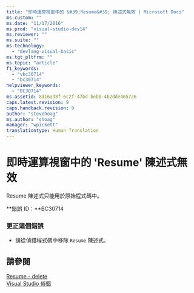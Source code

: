 ```yaml
---
title: "即時運算視窗中的 &#39;Resume&#39; 陳述式無效 | Microsoft Docs"
ms.custom: ""
ms.date: "11/17/2016"
ms.prod: "visual-studio-dev14"
ms.reviewer: ""
ms.suite: ""
ms.technology: 
  - "devlang-visual-basic"
ms.tgt_pltfrm: ""
ms.topic: "article"
f1_keywords: 
  - "vbc30714"
  - "bc30714"
helpviewer_keywords: 
  - "BC30714"
ms.assetid: 8d16ad8f-6c2f-47bd-beb0-4b2dde465726
caps.latest.revision: 9
caps.handback.revision: 9
author: "stevehoag"
ms.author: "shoag"
manager: "wpickett"
translationtype: Human Translation
---
```

# 即時運算視窗中的 &#39;Resume&#39; 陳述式無效
Resume 陳述式只能用於原始程式碼中。  
  
 **錯誤 ID︰**BC30714  
  
### 更正這個錯誤  
  
-   請從偵錯程式碼中移除 `Resume` 陳述式。  
  
## 請參閱  
 [Resume \- delete](http://msdn.microsoft.com/zh-tw/fc82a786-a342-49d0-82a3-63f33e28f00f)   
 [Visual Studio 偵錯](/visual-studio/debugger/debugging-in-visual-studio)